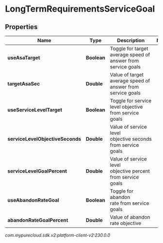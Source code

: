 # LongTermRequirementsServiceGoal


## Properties

| Name | Type | Description | Notes |
| ------------ | ------------- | ------------- | ------------- |
| **useAsaTarget** | **Boolean** | Toggle for target average speed of answer from service goals |  |
| **targetAsaSec** | **Double** | Value of target average speed of answer from service goals |  |
| **useServiceLevelTarget** | **Boolean** | Toggle for service level objective from service goals |  |
| **serviceLevelObjectiveSeconds** | **Double** | Value of service level objective seconds from service goals |  |
| **serviceLevelGoalPercent** | **Double** | Value of service level objective percent from service goals |  |
| **useAbandonRateGoal** | **Boolean** | Toggle for abandon rate from service goals |  |
| **abandonRateGoalPercent** | **Double** | Value of abandon rate objective |  |




_com.mypurecloud.sdk.v2:platform-client-v2:230.0.0_
